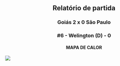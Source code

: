 <h2 style="text-align: center;">Relatório de partida</h3>

<h3 style="text-align: center;">Goiás 2 x 0 São Paulo</h3>

<h3 style="text-align: center;">#6 - Welington (D) - 0</h3>

<h4 style="text-align: center;">MAPA DE CALOR</h3>
<img src=heatmaps/11067420_1009920.png>